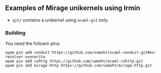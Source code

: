 ## Examples of Mirage unikernels using Irmin

- `git/` contains a unikernel using `ocaml-git` only.

### Building

You need the followin pins:

```
opam pin add conduit https://github.com/samoht/ocaml-conduit.git#no-resolver-overwrite
opam pin add cohttp https://github.com/samoht/ocaml-cohttp.git
opam pin add mirage-http https://github.com/samoht/mirage-http.git
```
